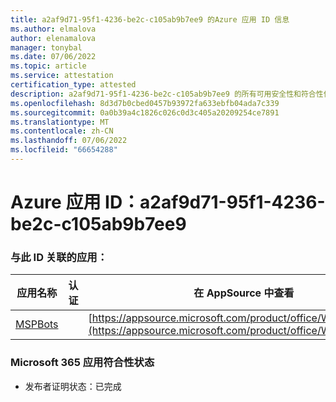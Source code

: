 ```yaml
---
title: a2af9d71-95f1-4236-be2c-c105ab9b7ee9 的Azure 应用 ID 信息
ms.author: elmalova
author: elenamalova
manager: tonybal
ms.date: 07/06/2022
ms.topic: article
ms.service: attestation
certification_type: attested
description: a2af9d71-95f1-4236-be2c-c105ab9b7ee9 的所有可用安全性和符合性信息信息。
ms.openlocfilehash: 8d3d7b0cbed0457b93972fa633ebfb04ada7c339
ms.sourcegitcommit: 0a0b39a4c1826c026c0d3c405a20209254ce7891
ms.translationtype: MT
ms.contentlocale: zh-CN
ms.lasthandoff: 07/06/2022
ms.locfileid: "66654288"
---
```

# <a name="azure-app-id-a2af9d71-95f1-4236-be2c-c105ab9b7ee9"></a>Azure 应用 ID：a2af9d71-95f1-4236-be2c-c105ab9b7ee9


### <a name="apps-associated-with-this-id"></a>与此 ID 关联的应用：
| **应用名称** | **认证** | **在 AppSource 中查看** |
|--------------|---------------|-----------------------|
| [MSPBots](../forward/WA200001128.md) |  | [https://appsource.microsoft.com/product/office/WA200001128](https://appsource.microsoft.com/product/office/WA200001128) |

### <a name="microsoft-365-app-compliance-status"></a>Microsoft 365 应用符合性状态
- 发布者证明状态：已完成

